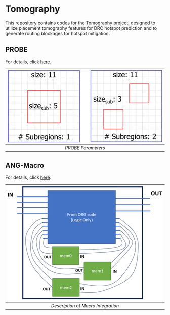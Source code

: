 # Tomography
This repository contains codes for the Tomography project, designed to utilize placement tomography features for DRC hotspot prediction and to generate routing blockages for hotspot mitigation.

## PROBE
For details, click [here](./DataGeneration/PROBE/README.md).

| <img src="PROBE2.png" width=600px> |
|:--:|
| *PROBE Parameters* |

## ANG-Macro 
For details, click [here](./DataGeneration/ANGmacro/README.md).

| <img src="ANGmacro.png" width=600px> |
|:--:|
| *Description of Macro Integration* |
